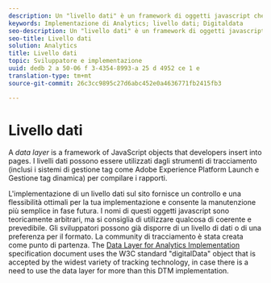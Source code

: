 ```yaml
---
description: Un "livello dati" è un framework di oggetti javascript che gli sviluppatori inseriscono nelle pagine.
keywords: Implementazione di Analytics; livello dati; Digitaldata
seo-description: Un "livello dati" è un framework di oggetti javascript che gli sviluppatori inseriscono nelle pagine. I livelli dati possono essere utilizzati mediante gli strumenti di tracciamento (inclusi i sistemi di gestione tag come Gestione tag dinamica) per compilare i rapporti.
seo-title: Livello dati
solution: Analytics
title: Livello dati
topic: Sviluppatore e implementazione
uuid: dedb 2 a 50-06 f 3-4354-8993-a 25 d 4952 ce 1 e
translation-type: tm+mt
source-git-commit: 26c3cc9895c27d6abc452e0a4636771fb2415fb3

---
```



# Livello dati

A _data layer_ is a framework of JavaScript objects that developers insert into pages. I livelli dati possono essere utilizzati dagli strumenti di tracciamento (inclusi i sistemi di gestione tag come Adobe Experience Platform Launch e Gestione tag dinamica) per compilare i rapporti.

L'implementazione di un livello dati sul sito fornisce un controllo e una flessibilità ottimali per la tua implementazione e consente la manutenzione più semplice in fase futura. I nomi di questi oggetti javascript sono teoricamente arbitrari, ma si consiglia di utilizzare qualcosa di coerente e prevedibile. Gli sviluppatori possono già disporre di un livello di dati o di una preferenza per il formato. La community di tracciamento è stata creata come punto di partenza. The [Data Layer for Analytics Implementation](assets/datalayer-documentation.pdf) specification document uses the W3C standard "digitalData" object that is accepted by the widest variety of tracking technology, in case there is a need to use the data layer for more than this DTM implementation.
